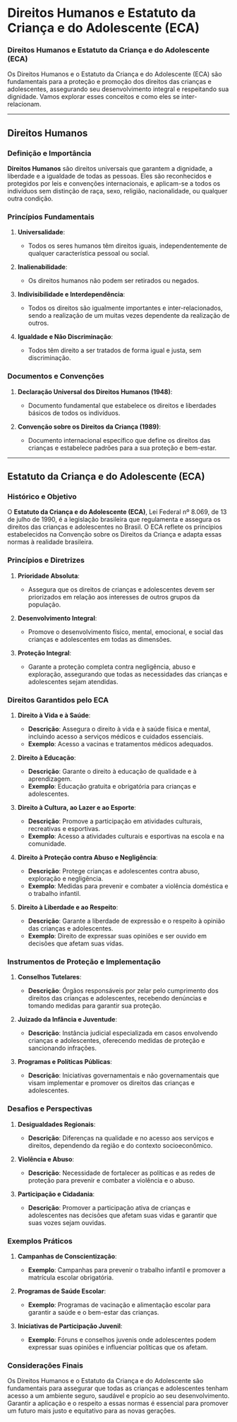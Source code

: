 # Direitos Humanos e Estatuto da Criança e do Adolescente (ECA)
### Direitos Humanos e Estatuto da Criança e do Adolescente (ECA)

Os Direitos Humanos e o Estatuto da Criança e do Adolescente (ECA) são fundamentais para a proteção e promoção dos direitos das crianças e adolescentes, assegurando seu desenvolvimento integral e respeitando sua dignidade. Vamos explorar esses conceitos e como eles se inter-relacionam.

---

## **Direitos Humanos**

### **Definição e Importância**

**Direitos Humanos** são direitos universais que garantem a dignidade, a liberdade e a igualdade de todas as pessoas. Eles são reconhecidos e protegidos por leis e convenções internacionais, e aplicam-se a todos os indivíduos sem distinção de raça, sexo, religião, nacionalidade, ou qualquer outra condição.

### **Princípios Fundamentais**

1. **Universalidade**:
   - Todos os seres humanos têm direitos iguais, independentemente de qualquer característica pessoal ou social.

2. **Inalienabilidade**:
   - Os direitos humanos não podem ser retirados ou negados.

3. **Indivisibilidade e Interdependência**:
   - Todos os direitos são igualmente importantes e inter-relacionados, sendo a realização de um muitas vezes dependente da realização de outros.

4. **Igualdade e Não Discriminação**:
   - Todos têm direito a ser tratados de forma igual e justa, sem discriminação.

### **Documentos e Convenções**

1. **Declaração Universal dos Direitos Humanos (1948)**:
   - Documento fundamental que estabelece os direitos e liberdades básicos de todos os indivíduos.

2. **Convenção sobre os Direitos da Criança (1989)**:
   - Documento internacional específico que define os direitos das crianças e estabelece padrões para a sua proteção e bem-estar.

---

## **Estatuto da Criança e do Adolescente (ECA)**

### **Histórico e Objetivo**

O **Estatuto da Criança e do Adolescente (ECA)**, Lei Federal nº 8.069, de 13 de julho de 1990, é a legislação brasileira que regulamenta e assegura os direitos das crianças e adolescentes no Brasil. O ECA reflete os princípios estabelecidos na Convenção sobre os Direitos da Criança e adapta essas normas à realidade brasileira.

### **Princípios e Diretrizes**

1. **Prioridade Absoluta**:
   - Assegura que os direitos de crianças e adolescentes devem ser priorizados em relação aos interesses de outros grupos da população.

2. **Desenvolvimento Integral**:
   - Promove o desenvolvimento físico, mental, emocional, e social das crianças e adolescentes em todas as dimensões.

3. **Proteção Integral**:
   - Garante a proteção completa contra negligência, abuso e exploração, assegurando que todas as necessidades das crianças e adolescentes sejam atendidas.

### **Direitos Garantidos pelo ECA**

1. **Direito à Vida e à Saúde**:
   - **Descrição**: Assegura o direito à vida e à saúde física e mental, incluindo acesso a serviços médicos e cuidados essenciais.
   - **Exemplo**: Acesso a vacinas e tratamentos médicos adequados.

2. **Direito à Educação**:
   - **Descrição**: Garante o direito à educação de qualidade e à aprendizagem.
   - **Exemplo**: Educação gratuita e obrigatória para crianças e adolescentes.

3. **Direito à Cultura, ao Lazer e ao Esporte**:
   - **Descrição**: Promove a participação em atividades culturais, recreativas e esportivas.
   - **Exemplo**: Acesso a atividades culturais e esportivas na escola e na comunidade.

4. **Direito à Proteção contra Abuso e Negligência**:
   - **Descrição**: Protege crianças e adolescentes contra abuso, exploração e negligência.
   - **Exemplo**: Medidas para prevenir e combater a violência doméstica e o trabalho infantil.

5. **Direito à Liberdade e ao Respeito**:
   - **Descrição**: Garante a liberdade de expressão e o respeito à opinião das crianças e adolescentes.
   - **Exemplo**: Direito de expressar suas opiniões e ser ouvido em decisões que afetam suas vidas.

### **Instrumentos de Proteção e Implementação**

1. **Conselhos Tutelares**:
   - **Descrição**: Órgãos responsáveis por zelar pelo cumprimento dos direitos das crianças e adolescentes, recebendo denúncias e tomando medidas para garantir sua proteção.
   
2. **Juizado da Infância e Juventude**:
   - **Descrição**: Instância judicial especializada em casos envolvendo crianças e adolescentes, oferecendo medidas de proteção e sancionando infrações.

3. **Programas e Políticas Públicas**:
   - **Descrição**: Iniciativas governamentais e não governamentais que visam implementar e promover os direitos das crianças e adolescentes.
   
### **Desafios e Perspectivas**

1. **Desigualdades Regionais**:
   - **Descrição**: Diferenças na qualidade e no acesso aos serviços e direitos, dependendo da região e do contexto socioeconômico.
   
2. **Violência e Abuso**:
   - **Descrição**: Necessidade de fortalecer as políticas e as redes de proteção para prevenir e combater a violência e o abuso.

3. **Participação e Cidadania**:
   - **Descrição**: Promover a participação ativa de crianças e adolescentes nas decisões que afetam suas vidas e garantir que suas vozes sejam ouvidas.

### **Exemplos Práticos**

1. **Campanhas de Conscientização**:
   - **Exemplo**: Campanhas para prevenir o trabalho infantil e promover a matrícula escolar obrigatória.

2. **Programas de Saúde Escolar**:
   - **Exemplo**: Programas de vacinação e alimentação escolar para garantir a saúde e o bem-estar das crianças.

3. **Iniciativas de Participação Juvenil**:
   - **Exemplo**: Fóruns e conselhos juvenis onde adolescentes podem expressar suas opiniões e influenciar políticas que os afetam.

### **Considerações Finais**

Os Direitos Humanos e o Estatuto da Criança e do Adolescente são fundamentais para assegurar que todas as crianças e adolescentes tenham acesso a um ambiente seguro, saudável e propício ao seu desenvolvimento. Garantir a aplicação e o respeito a essas normas é essencial para promover um futuro mais justo e equitativo para as novas gerações.